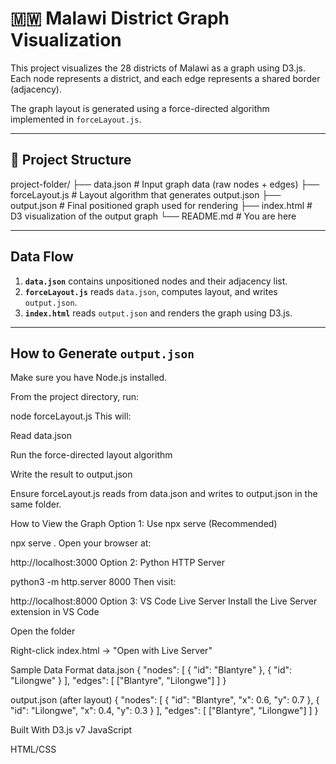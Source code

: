 # 🇲🇼 Malawi District Graph Visualization

This project visualizes the 28 districts of Malawi as a graph using D3.js. Each node represents a district, and each edge represents a shared border (adjacency).

The graph layout is generated using a force-directed algorithm implemented in `forceLayout.js`.

---

## 📁 Project Structure

project-folder/
├── data.json # Input graph data (raw nodes + edges)
├── forceLayout.js # Layout algorithm that generates output.json
├── output.json # Final positioned graph used for rendering
├── index.html # D3 visualization of the output graph
└── README.md # You are here


---

## Data Flow

1. **`data.json`** contains unpositioned nodes and their adjacency list.
2. **`forceLayout.js`** reads `data.json`, computes layout, and writes `output.json`.
3. **`index.html`** reads `output.json` and renders the graph using D3.js.

---

## How to Generate `output.json`

Make sure you have Node.js installed.

From the project directory, run:

node forceLayout.js
This will:

Read data.json

Run the force-directed layout algorithm

Write the result to output.json

Ensure forceLayout.js reads from data.json and writes to output.json in the same folder.

How to View the Graph
Option 1: Use npx serve (Recommended)


npx serve .
Open your browser at:


http://localhost:3000
Option 2: Python HTTP Server


python3 -m http.server 8000
Then visit:

http://localhost:8000
Option 3: VS Code Live Server
Install the Live Server extension in VS Code

Open the folder

Right-click index.html → "Open with Live Server"

Sample Data Format
data.json
{
  "nodes": [
    { "id": "Blantyre" },
    { "id": "Lilongwe" }
  ],
  "edges": [
    ["Blantyre", "Lilongwe"]
  ]
}

output.json (after layout)
{
  "nodes": [
    { "id": "Blantyre", "x": 0.6, "y": 0.7 },
    { "id": "Lilongwe", "x": 0.4, "y": 0.3 }
  ],
  "edges": [
    ["Blantyre", "Lilongwe"]
  ]
}

Built With
D3.js v7
JavaScript

HTML/CSS